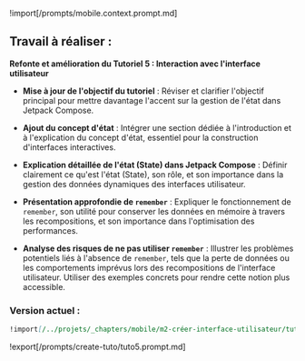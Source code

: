 !import[/prompts/mobile.context.prompt.md] 

## **Travail à réaliser :**  

**Refonte et amélioration du Tutoriel 5 : Interaction avec l'interface utilisateur**

- **Mise à jour de l'objectif du tutoriel** : Réviser et clarifier l'objectif principal pour mettre davantage l'accent sur la gestion de l'état dans Jetpack Compose. 

- **Ajout du concept d'état** : Intégrer une section dédiée à l'introduction et à l'explication du concept d'état, essentiel pour la construction d'interfaces interactives.

- **Explication détaillée de l'état (State) dans Jetpack Compose** : Définir clairement ce qu'est l'état (State), son rôle, et son importance dans la gestion des données dynamiques des interfaces utilisateur.

- **Présentation approfondie de `remember`** : Expliquer le fonctionnement de `remember`, son utilité pour conserver les données en mémoire à travers les recompositions, et son importance dans l'optimisation des performances.

- **Analyse des risques de ne pas utiliser `remember`** : Illustrer les problèmes potentiels liés à l'absence de `remember`, tels que la perte de données ou les comportements imprévus lors des recompositions de l'interface utilisateur. Utiliser des exemples concrets pour rendre cette notion plus accessible. 

### Version actuel : 

```md
!import[/../projets/_chapters/mobile/m2-créer-interface-utilisateur/tuto5.md]
```

!export[/prompts/create-tuto/tuto5.prompt.md]  

